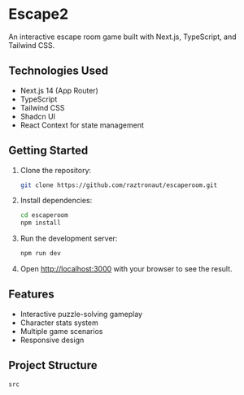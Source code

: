 # Escape2

An interactive escape room game built with Next.js, TypeScript, and Tailwind CSS.

## Technologies Used

- Next.js 14 (App Router)
- TypeScript
- Tailwind CSS
- Shadcn UI
- React Context for state management

## Getting Started

1. Clone the repository:
   ```bash
   git clone https://github.com/raztronaut/escaperoom.git
   ```

2. Install dependencies:
   ```bash
   cd escaperoom
   npm install
   ```

3. Run the development server:
   ```bash
   npm run dev
   ```

4. Open [http://localhost:3000](http://localhost:3000) with your browser to see the result.

## Features

- Interactive puzzle-solving gameplay
- Character stats system
- Multiple game scenarios
- Responsive design

## Project Structure

```
src
